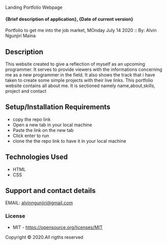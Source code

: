 Landing Portfolio Webpage
#### {Brief description of application}, {Date of current version}
Portfolio to get me into the job market, MOnday July 14 2020 ::
By: Alvin Ngunjiri Maina
## Description
This website created to give a reflection of myself as an upcoming programmer. It serves to provide viewers with the informations concerning me as a new programmer in the field. It also shows the track that i have taken to create some simple projects with their live links. This portfolio website contains all about me. It is sectioned namely name,about,skills, project and contact
## Setup/Installation Requirements
* copy the repo link
* Open a new tab in your local machine
* Paste the link on the new tab
* Click enter to run
* clone the the repo link to have it in your local machine
## Technologies Used
* HTML
* CSS
## Support and contact details
EMAIL: alvinngunjiri@gmail.com
### License
* MIT - https://opensource.org/licenses/MIT

Copyright ©️ 2020.All rigths reserved